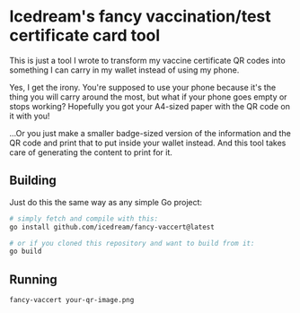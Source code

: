# Icedream's fancy vaccination/test certificate card tool

This is just a tool I wrote to transform my vaccine certificate QR codes into something I can carry in my wallet instead of using my phone.

Yes, I get the irony. You're supposed to use your phone because it's the thing you will carry around the most, but what if your phone goes empty or stops working? Hopefully you got your A4-sized paper with the QR code on it with you!

...Or you just make a smaller badge-sized version of the information and the QR code and print that to put inside your wallet instead. And this tool takes care of generating the content to print for it.

## Building

Just do this the same way as any simple Go project:

```bash
# simply fetch and compile with this:
go install github.com/icedream/fancy-vaccert@latest

# or if you cloned this repository and want to build from it:
go build
```

## Running

```bash
fancy-vaccert your-qr-image.png
```
